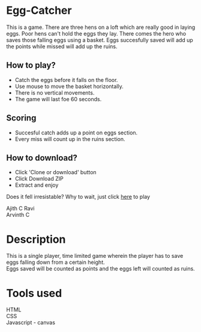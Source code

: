 # Egg-Catcher
This is a game. There are three hens on a loft which are really good in laying eggs. Poor hens can't hold the eggs they lay. There comes the hero who saves those falling eggs using a basket. Eggs succesfully saved will add up the points while missed will add up the ruins.

## How to play?
* Catch the eggs before it falls on the floor.
* Use mouse to move the basket horizontally.
* There is no vertical movements.
* The game will last foe 60 seconds.

## Scoring
* Succesful catch adds up a point on eggs section.
* Every miss will count up in the ruins section.

## How to download?
* Click 'Clone or download' button
* Click Download ZIP
* Extract and enjoy

Does it fell irresistable? Why to wait, just click [here](https://arvinthc3000.github.io/Egg-Catcher/) to play


Ajith C Ravi    
Arvinth C

# Description
This is a single player, time limited game wherein the player has to save eggs falling down from a certain height.    
Eggs saved will be counted as points and the eggs left will counted as ruins.

# Tools used
HTML    
CSS    
Javascript - canvas
